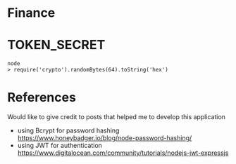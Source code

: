 # Finance


# TOKEN_SECRET
```
node
> require('crypto').randomBytes(64).toString('hex')
```
# References
Would like to give credit to posts that helped me to develop this application
* using Bcrypt for password hashing https://www.honeybadger.io/blog/node-password-hashing/
* using JWT for authentication https://www.digitalocean.com/community/tutorials/nodejs-jwt-expressjs